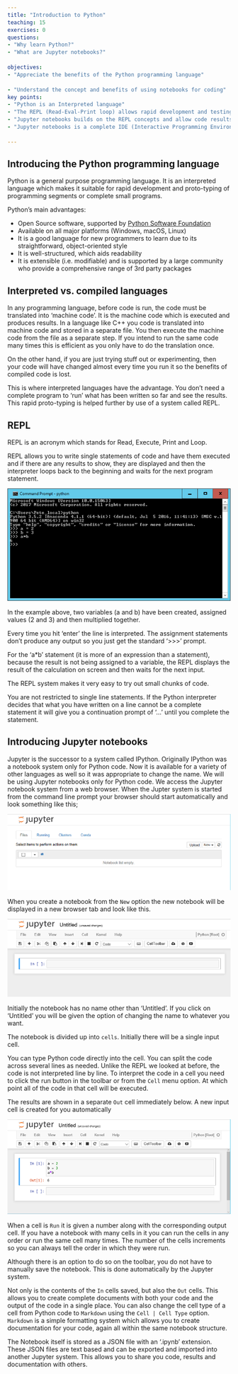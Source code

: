 ```yaml
---
title: "Introduction to Python"
teaching: 15
exercises: 0
questions:
- "Why learn Python?"
- "What are Jupyter notebooks?"

objectives:
- "Appreciate the benefits of the Python programming language"

- "Understand the concept and benefits of using notebooks for coding"
key points:
- "Python is an Interpreted language"
- "The REPL (Read-Eval-Print loop) allows rapid development and testing of code segments"
- "Jupyter notebooks builds on the REPL concepts and allow code results and documentation to be maintained together and shared"
- "Jupyter notebooks is a complete IDE (Interactive Programming Environment) "

---
```


## Introducing the Python programming language

Python is a general purpose programming language. It is an interpreted language which makes it suitable for rapid development and proto-typing of programming segments or complete small programs.

Python’s main advantages:

* Open Source software, supported by [Python Software Foundation](https://www.python.org/psf/)
* Available on all major platforms (Windows, macOS, Linux)
* It is a good language for new programmers to learn due to its straightforward, object-oriented style
* It is well-structured, which aids readability
* It is extensible (i.e. modifiable) and is supported by a large community who provide a comprehensive range of 3rd party packages 

## Interpreted vs. compiled languages

In any programming language, before code is run, the code must be translated into ‘machine code’. It is the machine code which is executed and produces results. In a language like C++ you code is translated into machine code and stored in a separate file. You then execute the machine code from the file as a separate step. If you intend to run the same code many times this is efficient as you only have to do the translation once.

On the other hand, if you are just trying stuff out or experimenting, then your code will have changed almost every time you run it so the benefits of compiled code is lost.

This is where interpreted languages have the advantage. You don’t need a complete program to ‘run’ what has been written so far and see the results.  This rapid proto-typing is helped further by use of a system called REPL.

## REPL

REPL is an acronym which stands for Read, Execute, Print and Loop. 

REPL allows you to write single statements of code and have them executed and if there are any results to show, they are displayed and then the interpreter loops back to the beginning and waits for the next program statement.

![Python_Repl](../fig/Python_repl_3.png)

In the example above, two variables (a and b) have been created, assigned values (2 and 3) and then multiplied together.  

Every time you hit ‘enter’ the line is interpreted. The assignment statements don’t produce any output so you just get the standard ‘>>>’ prompt. 

For the ‘a*b’ statement (it is more of an expression than a statement), because the result is not being assigned to a variable, the REPL displays the result of the calculation on screen and then waits for the next input.

The REPL system makes it very easy to try out small chunks of code.

You are not restricted to single line statements. If the Python interpreter decides that what you have written on a line cannot be a complete statement it will give you a continuation prompt of ‘…’ until you complete the statement.


## Introducing Jupyter notebooks

Jupyter is the successor to a system called IPython.  Originally IPython was a notebook system only for Python code. Now it is available for a variety of other languages as well so it was appropriate to change the name. We will be using Jupyter notebooks only for Python code.
We access the Jupyter notebook system from a web browser.  When the Jupter system is started from the command line prompt your browser should start automatically and look something like this;

![Jupyter_notebook_list](../fig/Python_jupyter_6.png)

When you create a notebook from the `New` option the new notebook will be displayed in a new browser tab and look like this.

![Jupyter_notebook](../fig/Python_jupyter_7.png)

Initially the notebook has no name other than ‘Untitled’. If you click on ‘Untitled’ you will be given the option of changing the name to whatever you want.

The notebook is divided up into `cells`. Initially there will be a single input cell.

You can type Python code directly into the cell. You can split the code across several lines as needed. Unlike the REPL we looked at before, the code is not interpreted line by line. To interpret the code in a cell you need to click the run button in the toolbar or from the `Cell` menu option. At which point all of the code in that cell will be executed. 

The results are shown in a separate `Out` cell immediately below. A new input cell is created for you automatically

![Jupyter_notebook_cell](../fig/Python_jupyter_8.png)

When a cell is `Run` it is given a number along with the corresponding output cell.  If you have a notebook with many cells in it you can run the cells in any order or run the same cell many times. The number of the cells increments so you can always tell the order in which they were run.

Although there is an option to do so on the toolbar, you do not have to manually save the notebook. This is done automatically by the Jupyter system.

Not only is the contents of the `In` cells saved, but also the `Out` cells.  This allows you to create complete documents with both your code and the output of the code in a single place.  You can also change the cell type of a cell from Python code to  `Markdown` using the `Cell | Cell Type` option. `Markdown` is a simple formatting system which allows you to create documentation for your code, again all within the same notebook structure.

The Notebook itself is stored as a JSON file with an ‘.ipynb’ extension. These JSON files are text based and can be exported  and imported into another Jupyter system. This allows you to share you code, results and documentation with others.


